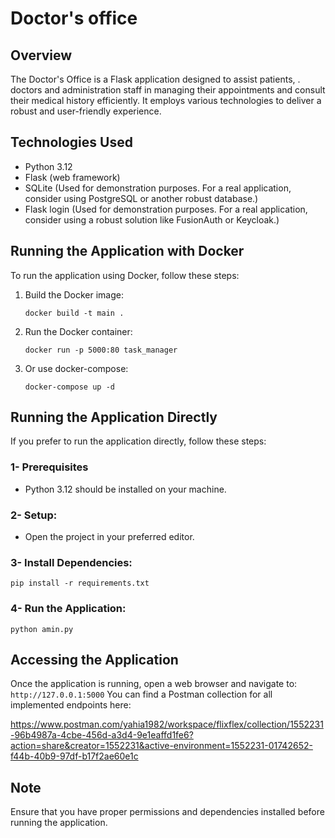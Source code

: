 # Doctor's office
## Overview
The Doctor's Office is a Flask application designed to assist patients, .
doctors and administration staff in managing their appointments and consult their medical history efficiently. It employs various technologies to deliver a robust and user-friendly experience.

## Technologies Used
- Python 3.12
- Flask (web framework)
- SQLite (Used for demonstration purposes. For a real application, consider using PostgreSQL or another robust database.)
- Flask login (Used for demonstration purposes. For a real application, consider using a robust solution like FusionAuth or Keycloak.)
## Running the Application with Docker
To run the application using Docker, follow these steps:

1. Build the Docker image:
   ```
   docker build -t main .
   ```

2. Run the Docker container:
   ```
   docker run -p 5000:80 task_manager
   ```
   
2. Or use docker-compose:
   ```
   docker-compose up -d
   ```

## Running the Application Directly
If you prefer to run the application directly, follow these steps:
### 1- Prerequisites
- Python 3.12 should be installed on your machine.
### 2- Setup:
- Open the project in your preferred editor.
### 3- Install Dependencies:
   ```
   pip install -r requirements.txt
   ```
### 4- Run the Application:
   ```
   python amin.py
   ```

## Accessing the Application
Once the application is running, open a web browser and navigate to:
    ```
    http://127.0.0.1:5000
    ```
You can find a Postman collection for all implemented endpoints here:

https://www.postman.com/yahia1982/workspace/flixflex/collection/1552231-96b4987a-4cbe-456d-a3d4-9e1eaffd1fe6?action=share&creator=1552231&active-environment=1552231-01742652-f44b-40b9-97df-b17f2ae60e1c
## Note
Ensure that you have proper permissions and dependencies installed before running the application.